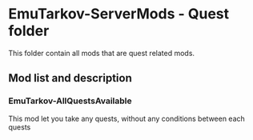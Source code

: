 # EmuTarkov-ServerMods - Quest folder
This folder contain all mods that are quest related mods.


## Mod list and description


### EmuTarkov-AllQuestsAvailable
This mod let you take any quests, without any conditions between each quests

